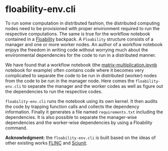 # floability-env.cli

To run some computation in distributed fashion, the distributed computing nodes need to be provisioned with proper environment required to run the respective computations. The same is true for the workflow notebook contained in a [Floability](https://github.com/floability/floability-cli/) backpack. A `Floability` structure consists of a manager and one or more worker nodes. An author of a workflow notebook enjoys the freedom in writing code without worrying much about the environmental dependencies for the code to run in a distributed manner.   

We have found that a workflow notebook (the [matrix-multiplication.ipynb](https://github.com/floability/floability-cli/blob/main/example/matrix-multiplication/workflow/matrix-multiplication.ipynb) notebook for example) often contains code where it becomes very complicated to separate the code to be run in distributed (worker) nodes from the code to be run in the manager node. Here comes the `floability-env.cli` to separate the manager and the worker codes as well as figure out the dependencies to run the respective codes.  

`floability-env.cli` runs the notebook using its own kernel. It then audits the code by trapping function calls and collects the dependency information. Finally it generates a file named `requirements.txt` including the dependencies. It is also possible to separate the manager-wise dependencies and the worker-wise dependencies by using a Floability command.

**Acknowledgment:** the `floability-env.cli` is built based on the ideas of other existing works [FLINC](https://github.com/depaul-dice/Flinc) and [Sciunit](https://github.com/depaul-dice/sciunit). 
